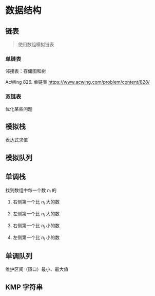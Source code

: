 # 数据结构

## 链表

> 使用数组模拟链表 

### 单链表

邻接表：存储图和树

AcWing 826. 单链表 https://www.acwing.com/problem/content/828/

### 双链表

优化某些问题

## 模拟栈

表达式求值

## 模拟队列

## 单调栈

找到数组中每一个数 $n_i$ 的

1. 右侧第一个比 $n_i$ 大的数

2. 左侧第一个比 $n_i$ 大的数

3. 右侧第一个比 $n_i$ 小的数

4. 左侧第一个比 $n_i$ 小的数

## 单调队列

维护区间（窗口）最小、最大值


## KMP 字符串





